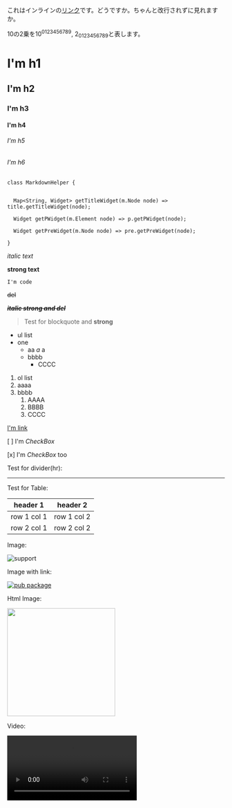 これはインラインの[リンク](https://github.com/asjqkkkk/flutter-todos)です。どうですか。ちゃんと改行されずに見れますか。

10の2乗を10<sup>0123456789</sup>, 2<sub>0123456789</sub>と表します。

# I'm h1
## I'm h2
### I'm h3
#### I'm h4
###### I'm h5
###### I'm h6

```
class MarkdownHelper {


  Map<String, Widget> getTitleWidget(m.Node node) => title.getTitleWidget(node);

  Widget getPWidget(m.Element node) => p.getPWidget(node);

  Widget getPreWidget(m.Node node) => pre.getPreWidget(node);

}
```


*italic text*

**strong text**

`I'm code`

~~del~~

***~~italic strong and del~~***

> Test for blockquote and **strong**


- ul list
- one
    - aa *a* a
    - bbbb
        - CCCC

1. ol list
2. aaaa
3. bbbb
    1. AAAA
    2. BBBB
    3. CCCC


[I'm link](https://github.com/asjqkkkk/flutter-todos)

[ ] I'm *CheckBox*

[x] I'm *CheckBox* too

Test for divider(hr):

---

Test for Table:

header 1 | header 2
---|---
row 1 col 1 | row 1 col 2
row 2 col 1 | row 2 col 2


Image:

![support](https://img.shields.io/badge/platform-flutter%7Cdart%20vm-ff69b4.svg?style=flat-square)

Image with link:

[![pub package](https://img.shields.io/pub/v/markdown_widget.svg)](https://pub.dartlang.org/packages/markdown_widget)

Html Image:

<img width="250" height="250" src="https://user-images.githubusercontent.com/30992818/65225126-225fed00-daf7-11e9-9eb7-cd21e6b1cc95.png"/>

Video:

<video src="http://commondatastorage.googleapis.com/gtv-videos-bucket/sample/BigBuckBunny.mp4">

